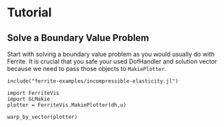 # Tutorial

## Solve a Boundary Value Problem

Start with solving a boundary value problem as you would usually do with Ferrite. It is crucial that you safe your used DofHandler
and solution vector because we need to pass those objects to `MakiePlotter`.

```@example
include("ferrite-examples/incompressible-elasticity.jl")

import FerriteVis
import GLMakie
plotter = FerriteVis.MakiePlotter(dh,u)

warp_by_vector(plotter)
```
